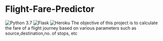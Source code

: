 # Flight-Fare-Predictor
![Python 3.7](https://img.shields.io/badge/Pyhton-3.7-blue) ![Flask](https://img.shields.io/badge/Flask-1.1-orange) ![Heroku](https://img.shields.io/badge/AWS-Deployment-brightgreen)
The objective of this project is to calculate the fare of a flight journey based on various parameters such as source,destination,no. of stops, etc
